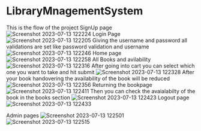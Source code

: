 # LibraryMnagementSystem
This is the flow of the project
SignUp page
![Screenshot 2023-07-13 122224](https://github.com/vijayantony-web/Vaccination_Booking-ProGrad/assets/82152995/0af95caf-2455-420f-8ab5-3561652d8e3a)
Login Page
![Screenshot 2023-07-13 122205](https://github.com/vijayantony-web/Vaccination_Booking-ProGrad/assets/82152995/a3fe9651-8cc6-4ed3-b0fb-eb96f5d09664)
Giving the username and password all validations are set like password validation and username
![Screenshot 2023-07-13 122246](https://github.com/vijayantony-web/Vaccination_Booking-ProGrad/assets/82152995/22c814a2-c6cb-4ec3-86b9-624340ce2926)
Home page
![Screenshot 2023-07-13 122258](https://github.com/vijayantony-web/Vaccination_Booking-ProGrad/assets/82152995/eb5cdfe7-231a-4462-a62b-65474212f3c8)
All Books and avilability
![Screenshot 2023-07-13 122316](https://github.com/vijayantony-web/Vaccination_Booking-ProGrad/assets/82152995/17b11d36-e550-449c-b781-3d830b8fba23)
After going into cart you can select which one you want to take and hit submit
![Screenshot 2023-07-13 122328](https://github.com/vijayantony-web/Vaccination_Booking-ProGrad/assets/82152995/ffe11a6f-7446-438a-a04b-ba825f5d372f)
After your book handovering the availability of the book will be reduced
![Screenshot 2023-07-13 122356](https://github.com/vijayantony-web/Vaccination_Booking-ProGrad/assets/82152995/d8d07267-8a9d-4d43-8c52-e0cb7be0264a)
Returning the bookpage
![Screenshot 2023-07-13 122411](https://github.com/vijayantony-web/LibraryMnagementSystem-ProGrad/assets/82152995/b9ed8f22-b2e5-4918-90b2-b318b7b55a0f)
Then you can check the avaialabilty of the book in the books section
![Screenshot 2023-07-13 122423](https://github.com/vijayantony-web/Vaccination_Booking-ProGrad/assets/82152995/58b2cb92-187f-4cba-855f-7ffe104cad0a)
Logout page
![Screenshot 2023-07-13 122433](https://github.com/vijayantony-web/LibraryMnagementSystem-ProGrad/assets/82152995/8a87dc6b-c624-4491-b572-66bba8cfa9da)

Admin pages
![Screenshot 2023-07-13 122501](https://github.com/vijayantony-web/Vaccination_Booking-ProGrad/assets/82152995/c12170cf-ff2c-4e41-b3e2-135cf236ce8d)
![Screenshot 2023-07-13 122515](https://github.com/vijayantony-web/Vaccination_Booking-ProGrad/assets/82152995/64c9afa4-6d71-4cd5-a5c5-ba3e39de6d73)





